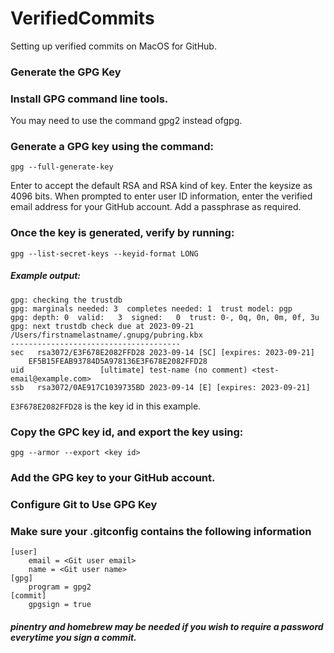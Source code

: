 # VerifiedCommits
Setting up verified commits on MacOS for GitHub.

### Generate the GPG Key
### Install GPG command line tools.
You may need to use the command gpg2 instead ofgpg.

### Generate a GPG key using the command:

    gpg --full-generate-key

Enter to accept the default RSA and RSA kind of key.
Enter the keysize as 4096 bits.
When prompted to enter user ID information, enter the verified email address for your GitHub account.
Add a passphrase as required.

### Once the key is generated, verify by running:

    gpg --list-secret-keys --keyid-format LONG

##### Example output:
    gpg: checking the trustdb
    gpg: marginals needed: 3  completes needed: 1  trust model: pgp
    gpg: depth: 0  valid:   3  signed:   0  trust: 0-, 0q, 0n, 0m, 0f, 3u
    gpg: next trustdb check due at 2023-09-21
    /Users/firstnamelastname/.gnupg/pubring.kbx
    --------------------------------------
    sec   rsa3072/E3F678E2082FFD28 2023-09-14 [SC] [expires: 2023-09-21]
        EF5B15FEAB93784D5A978136E3F678E2082FFD28
    uid                 [ultimate] test-name (no comment) <test-email@example.com>
    ssb   rsa3072/0AE917C1039735BD 2023-09-14 [E] [expires: 2023-09-21]

```E3F678E2082FFD28``` is the key id in this example.
### Copy the GPC key id, and export the key using:

    gpg --armor --export <key id>

### Add the GPG key to your GitHub account.

### Configure Git to Use GPG Key

### Make sure your .gitconfig contains the following information

    [user]
        email = <Git user email>
        name = <Git user name>
    [gpg]
        program = gpg2
    [commit]
        gpgsign = true

##### *pinentry and homebrew may be needed if you wish to require a password everytime you sign a commit.*